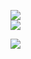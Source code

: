 [<img src="https://img.shields.io/badge/Gmail-D14836?style=for-the-badge&logo=gmail&logoColor=white">](https://mail.google.com/mail/?view=cm&fs=1&to=deepaliithakurr@gmail.com)
<br>
[<img src="https://img.shields.io/badge/linkedin-%230077B5.svg?&style=for-the-badge&logo=linkedin&logoColor=white">](https://www.linkedin.com/in/deepali-thakur/)

[<img src="https://img.shields.io/badge/twitter-%230077B5.svg?&style=for-the-badge&logo=linkedin&logoColor=white">](https://twitter.com/drowsycoderr)

</div>
